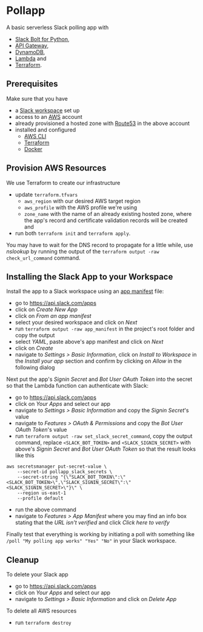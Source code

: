 # Pollapp

A basic serverless Slack polling app with 
* [Slack Bolt for Python](https://slack.dev/bolt-python),
* [API Gateway](https://aws.amazon.com/api-gateway/),
* [DynamoDB](https://aws.amazon.com/dynamodb/), 
* [Lambda](https://aws.amazon.com/lambda/) and 
* [Terraform](https://www.terraform.io/).

## Prerequisites
Make sure that you have
* a [Slack workspace](https://slack.com/create) set up
* access to an [AWS](https://aws.amazon.com/free) account
* already provisioned a hosted zone with [Route53](https://docs.aws.amazon.com/Route53/latest/DeveloperGuide/Welcome.html) in the above account
* installed and configured 
    * [AWS CLI](https://docs.aws.amazon.com/cli/latest/userguide/getting-started-install.html)
    * [Terraform](https://developer.hashicorp.com/terraform/tutorials/aws-get-started/install-cli)
    * [Docker](https://docs.docker.com/engine/install/) 

## Provision AWS Resources
We use Terraform to create our infrastructure
* update `terraform.tfvars`
    * `aws_region` with our desired AWS target region
    * `aws_profile` with the AWS profile we're using
    * `zone_name` with the name of an already existing hosted zone, where the app's record and certificate validation records will be created and
* run both `terraform init` and `terraform apply`.

You may have to wait for the DNS record to propagate for a little while, use _nslookup_ by running the output of the `terraform output -raw check_url_command` command.

## Installing the Slack App to your Workspace
Install the app to a Slack workspace using an [app manifest](https://api.slack.com/reference/manifests) file:
* go to https://api.slack.com/apps
* click on _Create New App_
* click on _From an app manifest_ 
* select your desired workspace and click on _Next_
* run `terraform output -raw app_manifest` in the project's root folder and copy the output
* select _YAML_, paste above's app manifest and click on _Next_
* click on _Create_
* navigate to _Settings > Basic Information_, click on _Install to Workspace_ in the _Install your app_ section and confirm by clicking on _Allow_ in the following dialog

Next put the app's _Signin Secret_ and _Bot User OAuth Token_ into the secret so that the Lambda function can authenticate with Slack:
* go to https://api.slack.com/apps
* click on _Your Apps_ and select our app
* navigate to _Settings > Basic Information_ and copy the _Signin Secret_'s value
* navigate to _Features > OAuth & Permissions_ and copy the _Bot User OAuth Token_'s value
* run `terraform output -raw set_slack_secret_command`, copy the output command, replace `<SLACK_BOT_TOKEN>` and `<SLACK_SIGNIN_SECRET>` with above's _Signin Secret_ and _Bot User OAuth Token_ so that the result looks like this
```
aws secretsmanager put-secret-value \
    --secret-id pollapp_slack_secrets \
    --secret-string "{\"SLACK_BOT_TOKEN\":\"<SLACK_BOT_TOKEN>\",\"SLACK_SIGNIN_SECRET\":\"<SLACK_SIGNIN_SECRET>\"}\" \
    --region us-east-1
    --profile default
```
* run the above command
* navigate to _Features > App Manifest_ where you may find an info box stating that the _URL isn't verified_ and click _Click here to verify_

Finally test that everything is working by initiating a poll with something like `/poll "My polling app works" "Yes" "No"` in your Slack workspace.


## Cleanup
To delete your Slack app
* go to https://api.slack.com/apps
* click on _Your Apps_ and select our app
* navigate to _Settings > Basic Information_ and click on _Delete App_

To delete all AWS resources
* run `terraform destroy`
